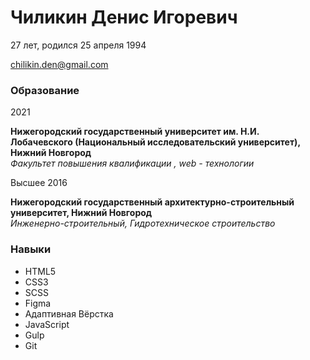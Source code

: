 # Чиликин Денис Игоревич

27 лет, родился 25 апреля 1994 <br/>

chilikin.den@gmail.com

### Образование

2021

**Нижегородский государственный университет им. Н.И. <br/>
Лобачевского (Национальный исследовательский университет),<br/>
Нижний Новгород**<br/>
_Факультет повышения квалификации , web - технологии_

Высшее 2016

**Нижегородский государственный архитектурно-строительный<br/>
университет, Нижний Новгород**<br/>
_Инженерно-строительный, Гидротехническое строительство_

### Навыки

- HTML5
- CSS3
- SCSS
- Figma
- Адаптивная Вёрстка
- JavaScript
- Gulp
- Git
